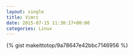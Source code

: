 ```yaml
---
layout: single                                                                                                              
title: Vimrc                                                                                                                       
date: 2015-07-15 11:30:17+00:00                                                                                                                        
categories: Linux                                                                                                                
---                                                                                                                              
```


{% gist makeittotop/9a78647e42bbc7146956 %}                                                                                                           

